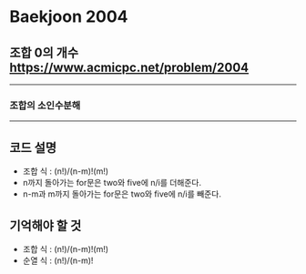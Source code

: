 Baekjoon 2004
=============
조합 0의 개수  <https://www.acmicpc.net/problem/2004>
---------------
- - -
### 조합의 소인수분해
- - -
## 코드 설명
- 조합 식 : (n!)/(n-m)!(m!)
- n까지 돌아가는 for문은 two와 five에 n/i를 더해준다.
- n-m과 m까지 돌아가는 for문은 two와 five에 n/i를 빼준다.
## 기억해야 할 것
- 조합 식 : (n!)/(n-m)!(m!)
- 순열 식 : (n!)/(n-m)!
